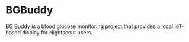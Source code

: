 # BGBuddy
BG Buddy is a blood glucose monitoring project that provides a local IoT-based display for Nightscout users.
